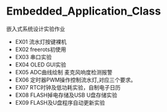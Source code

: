 # Embedded_Application_Class
嵌入式系统设计实验作业

- EX01 流水灯按键裸机
- EX02 freerots初使用
- EX03 串口实验
- EX04 OLED GUI实验
- EX05 ADC曲线绘制 麦克风响度检测报警
- EX06 定时器PWM操作控制流水灯,对应三个要求。
- EX07 RTC时钟及低功耗实验，自制电子日历
- EX08 FLASH掉电存储及USB U盘存储实验
- EX09 FLASH及U盘程序自动更新实验

